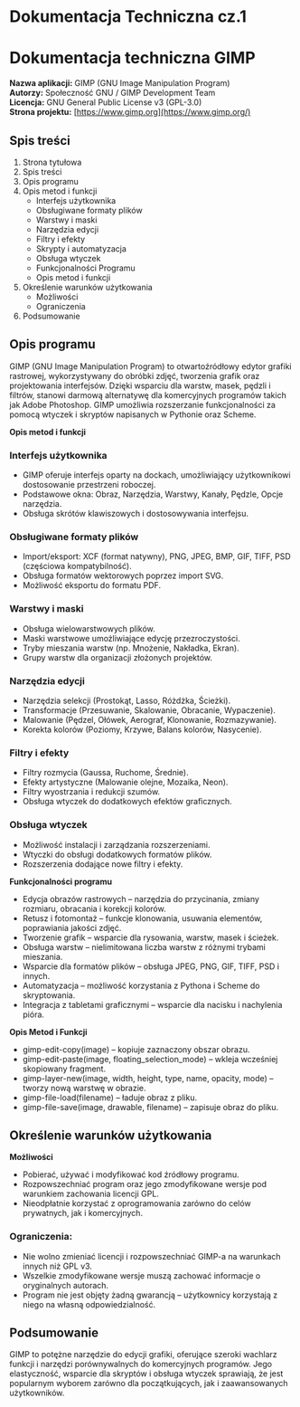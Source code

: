 # **Dokumentacja Techniczna cz.1**

# **Dokumentacja techniczna GIMP**

**Nazwa aplikacji:** GIMP (GNU Image Manipulation Program)  
**Autorzy:** Społeczność GNU / GIMP Development Team  
**Licencja:** GNU General Public License v3 (GPL-3.0)  
**Strona projektu:** [https://www.gimp.org](https://www.gimp.org/)

## **Spis treści**

1. Strona tytułowa  
2. Spis treści  
3. Opis programu  
4. Opis metod i funkcji  
   * Interfejs użytkownika  
   * Obsługiwane formaty plików  
   * Warstwy i maski  
   * Narzędzia edycji  
   * Filtry i efekty  
   * Skrypty i automatyzacja  
   * Obsługa wtyczek  
   * Funkcjonalności Programu  
   * Opis metod i funkcji  
5. Określenie warunków użytkowania  
   * Możliwości  
   * Ograniczenia  
6. Podsumowanie

## **Opis programu**

GIMP (GNU Image Manipulation Program) to otwartoźródłowy edytor grafiki rastrowej, wykorzystywany do obróbki zdjęć, tworzenia grafik oraz projektowania interfejsów. Dzięki wsparciu dla warstw, masek, pędzli i filtrów, stanowi darmową alternatywę dla komercyjnych programów takich jak Adobe Photoshop. GIMP umożliwia rozszerzanie funkcjonalności za pomocą wtyczek i skryptów napisanych w Pythonie oraz Scheme.

**Opis metod i funkcji**

### **Interfejs użytkownika**

* GIMP oferuje interfejs oparty na dockach, umożliwiający użytkownikowi dostosowanie przestrzeni roboczej.  
* Podstawowe okna: Obraz, Narzędzia, Warstwy, Kanały, Pędzle, Opcje narzędzia.  
* Obsługa skrótów klawiszowych i dostosowywania interfejsu.

### **Obsługiwane formaty plików**

* Import/eksport: XCF (format natywny), PNG, JPEG, BMP, GIF, TIFF, PSD (częściowa kompatybilność).  
* Obsługa formatów wektorowych poprzez import SVG.  
* Możliwość eksportu do formatu PDF.

### **Warstwy i maski**

* Obsługa wielowarstwowych plików.  
* Maski warstwowe umożliwiające edycję przezroczystości.  
* Tryby mieszania warstw (np. Mnożenie, Nakładka, Ekran).  
* Grupy warstw dla organizacji złożonych projektów.

### **Narzędzia edycji**

* Narzędzia selekcji (Prostokąt, Lasso, Różdżka, Ścieżki).  
* Transformacje (Przesuwanie, Skalowanie, Obracanie, Wypaczenie).  
* Malowanie (Pędzel, Ołówek, Aerograf, Klonowanie, Rozmazywanie).  
* Korekta kolorów (Poziomy, Krzywe, Balans kolorów, Nasycenie).

### **Filtry i efekty**

* Filtry rozmycia (Gaussa, Ruchome, Średnie).  
* Efekty artystyczne (Malowanie olejne, Mozaika, Neon).  
* Filtry wyostrzania i redukcji szumów.  
* Obsługa wtyczek do dodatkowych efektów graficznych.

###  **Obsługa wtyczek**

* Możliwość instalacji i zarządzania rozszerzeniami.  
* Wtyczki do obsługi dodatkowych formatów plików.  
* Rozszerzenia dodające nowe filtry i efekty.

**Funkcjonalności programu**

* Edycja obrazów rastrowych – narzędzia do przycinania, zmiany rozmiaru, obracania i korekcji kolorów.  
* Retusz i fotomontaż – funkcje klonowania, usuwania elementów, poprawiania jakości zdjęć.  
* Tworzenie grafik – wsparcie dla rysowania, warstw, masek i ścieżek.  
* Obsługa warstw – nielimitowana liczba warstw z różnymi trybami mieszania.  
* Wsparcie dla formatów plików – obsługa JPEG, PNG, GIF, TIFF, PSD i innych.  
* Automatyzacja – możliwość korzystania z Pythona i Scheme do skryptowania.  
* Integracja z tabletami graficznymi – wsparcie dla nacisku i nachylenia pióra.

**Opis Metod i Funkcji**

* gimp-edit-copy(image) – kopiuje zaznaczony obszar obrazu.  
* gimp-edit-paste(image, floating\_selection\_mode) – wkleja wcześniej skopiowany fragment.  
* gimp-layer-new(image, width, height, type, name, opacity, mode) – tworzy nową warstwę w obrazie.  
* gimp-file-load(filename) – ładuje obraz z pliku.  
* gimp-file-save(image, drawable, filename) – zapisuje obraz do pliku.

## **Określenie warunków użytkowania**

**Możliwości**

* Pobierać, używać i modyfikować kod źródłowy programu.  
* Rozpowszechniać program oraz jego zmodyfikowane wersje pod warunkiem zachowania licencji GPL.  
* Nieodpłatnie korzystać z oprogramowania zarówno do celów prywatnych, jak i komercyjnych.

### **Ograniczenia:**

* Nie wolno zmieniać licencji i rozpowszechniać GIMP-a na warunkach innych niż GPL v3.  
* Wszelkie zmodyfikowane wersje muszą zachować informacje o oryginalnych autorach.  
* Program nie jest objęty żadną gwarancją – użytkownicy korzystają z niego na własną odpowiedzialność.

## **Podsumowanie**

GIMP to potężne narzędzie do edycji grafiki, oferujące szeroki wachlarz funkcji i narzędzi porównywalnych do komercyjnych programów. Jego elastyczność, wsparcie dla skryptów i obsługa wtyczek sprawiają, że jest popularnym wyborem zarówno dla początkujących, jak i zaawansowanych użytkowników.

